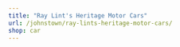 ```yaml
---
title: "Ray Lint's Heritage Motor Cars"
url: /johnstown/ray-lints-heritage-motor-cars/
shop: car
---
```

